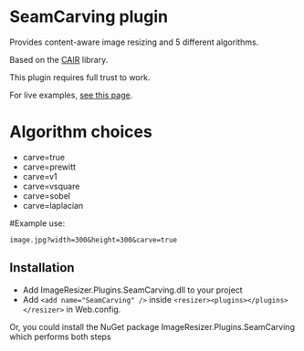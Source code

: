 
# SeamCarving plugin

Provides content-aware image resizing and 5 different algorithms.

Based on the [CAIR](https://sites.google.com/site/brainrecall/cair) library.

This plugin requires full trust to work. 

For live examples, [see this page](http://nathanaeljones.com/596/dynamic-seam-carving-with-imageresizing-net/).

# Algorithm choices

* carve=true
* carve=prewitt
* carve=v1
* carve=vsquare
* carve=sobel
* carve=laplacian

#Example use:

	image.jpg?width=300&height=300&carve=true

## Installation

* Add ImageResizer.Plugins.SeamCarving.dll to your project
* Add `<add name="SeamCarving" />` inside `<resizer><plugins></plugins></resizer>` in Web.config.

Or, you could install the NuGet package ImageResizer.Plugins.SeamCarving which performs both steps